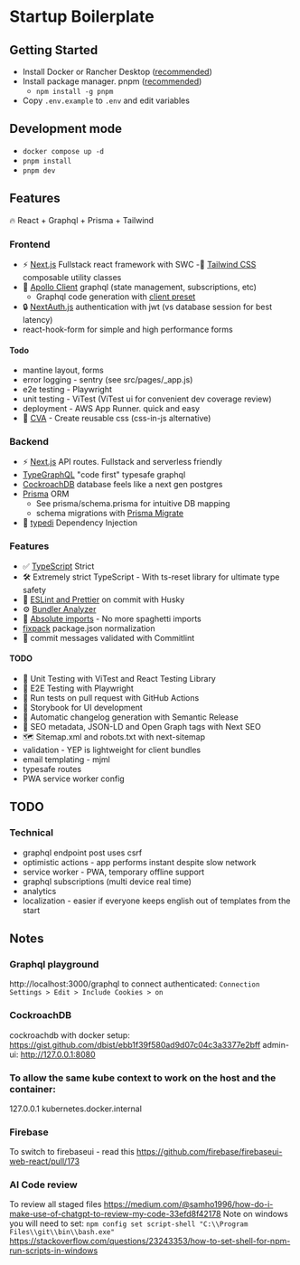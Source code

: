 # Startup Boilerplate

## Getting Started

- Install Docker or Rancher Desktop ([recommended](https://codeengineered.com/blog/2022/docker-desktop-vs-rancher-desktop/))
- Install package manager. pnpm ([recommended](https://www.atatus.com/blog/npm-vs-yarn-vs-pnpm/))
  - `npm install -g pnpm`
- Copy `.env.example` to `.env` and edit variables

## Development mode

- `docker compose up -d`
- `pnpm install`
- `pnpm dev`

## Features

🔥 React + Graphql + Prisma + Tailwind

### Frontend

- ⚡ [Next.js](https://nextjs.org) Fullstack react framework with SWC
  -💎 [Tailwind CSS](https://tailwindcss.com) composable utility classes
- 💖 [Apollo Client](https://www.apollographql.com/docs/react/) graphql (state management, subscriptions, etc)
  - Graphql code generation with [client preset](https://the-guild.dev/graphql/codegen/plugins/presets/preset-client)
- 🔒 [NextAuth.js](https://authjs.dev/) authentication with jwt (vs database session for best latency)
- react-hook-form for simple and high performance forms

#### Todo

- mantine layout, forms
- error logging - sentry (see src/pages/\_app.js)
- e2e testing - Playwright
- unit testing - ViTest (ViTest ui for convenient dev coverage review)
- deployment - AWS App Runner. quick and easy
- 💎 [CVA](https://cva.style/docs) - Create reusable css (css-in-js alternative)

### Backend

- ⚡ [Next.js](https://nextjs.org) API routes. Fullstack and serverless friendly
- [TypeGraphQL](https://typegraphql.com/) "code first" typesafe graphql
- [CockroachDB](https://www.prisma.io/docs/guides/database/cockroachdb) database feels like a next gen postgres
- [Prisma](https://www.prisma.io/) ORM
  - See prisma/schema.prisma for intuitive DB mapping
  - schema migrations with [Prisma Migrate](https://www.prisma.io/docs/concepts/components/prisma-migrate)
- 💉 [typedi](https://docs.typestack.community/typedi/) Dependency Injection

### Features

- ✅ [TypeScript](https://nextjs.org/docs/app/building-your-application/configuring/typescript) Strict
- 🛠️ Extremely strict TypeScript - With ts-reset library for ultimate type safety
- 📏 [ESLint and Prettier](https://nextjs.org/docs/pages/building-your-application/configuring/eslint#lint-staged) on commit with Husky
- ⚙️ [Bundler Analyzer](https://www.npmjs.com/package/@next/bundle-analyzer)
- 🎯 [Absolute imports](https://nextjs.org/docs/pages/building-your-application/configuring/absolute-imports-and-module-aliases) - No more spaghetti imports
- [fixpack](https://github.com/henrikjoreteg/fixpack) package.json normalization
- 🚓 commit messages validated with Commitlint

#### TODO

- 🦺 Unit Testing with ViTest and React Testing Library
- 🧪 E2E Testing with Playwright
- 👷 Run tests on pull request with GitHub Actions
- 🎉 Storybook for UI development
- 🎁 Automatic changelog generation with Semantic Release
- 🤖 SEO metadata, JSON-LD and Open Graph tags with Next SEO
- 🗺️ Sitemap.xml and robots.txt with next-sitemap
- validation - YEP is lightweight for client bundles
- email templating - mjml
- typesafe routes
- PWA service worker config

## TODO

### Technical

- graphql endpoint post uses csrf
- optimistic actions - app performs instant despite slow network
- service worker - PWA, temporary offline support
- graphql subscriptions (multi device real time)
- analytics
- localization - easier if everyone keeps english out of templates from the start

## Notes

### Graphql playground

http://localhost:3000/graphql
to connect authenticated: `Connection Settings > Edit > Include Cookies > on`

### CockroachDB

cockroachdb with docker setup: https://gist.github.com/dbist/ebb1f39f580ad9d07c04c3a3377e2bff
admin-ui: http://127.0.0.1:8080

### To allow the same kube context to work on the host and the container:

127.0.0.1 kubernetes.docker.internal

### Firebase

To switch to firebaseui - read this https://github.com/firebase/firebaseui-web-react/pull/173

### AI Code review

To review all staged files https://medium.com/@samho1996/how-do-i-make-use-of-chatgpt-to-review-my-code-33efd8f42178
Note on windows you will need to set: `npm config set script-shell "C:\\Program Files\\git\\bin\\bash.exe"`
https://stackoverflow.com/questions/23243353/how-to-set-shell-for-npm-run-scripts-in-windows
